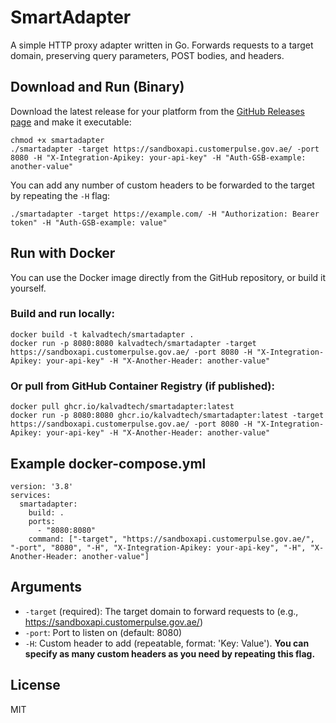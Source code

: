 # SmartAdapter

A simple HTTP proxy adapter written in Go. Forwards requests to a target domain, preserving query parameters, POST bodies, and headers.

## Download and Run (Binary)

Download the latest release for your platform from the [GitHub Releases page](https://github.com/KalvadTech/SmartAdapter/releases) and make it executable:

```
chmod +x smartadapter
./smartadapter -target https://sandboxapi.customerpulse.gov.ae/ -port 8080 -H "X-Integration-Apikey: your-api-key" -H "Auth-GSB-example: another-value"
```

You can add any number of custom headers to be forwarded to the target by repeating the `-H` flag:

```
./smartadapter -target https://example.com/ -H "Authorization: Bearer token" -H "Auth-GSB-example: value"
```

## Run with Docker

You can use the Docker image directly from the GitHub repository, or build it yourself.

### Build and run locally:

```
docker build -t kalvadtech/smartadapter .
docker run -p 8080:8080 kalvadtech/smartadapter -target https://sandboxapi.customerpulse.gov.ae/ -port 8080 -H "X-Integration-Apikey: your-api-key" -H "X-Another-Header: another-value"
```

### Or pull from GitHub Container Registry (if published):

```
docker pull ghcr.io/kalvadtech/smartadapter:latest
docker run -p 8080:8080 ghcr.io/kalvadtech/smartadapter:latest -target https://sandboxapi.customerpulse.gov.ae/ -port 8080 -H "X-Integration-Apikey: your-api-key" -H "X-Another-Header: another-value"
```

## Example docker-compose.yml

```
version: '3.8'
services:
  smartadapter:
    build: .
    ports:
      - "8080:8080"
    command: ["-target", "https://sandboxapi.customerpulse.gov.ae/", "-port", "8080", "-H", "X-Integration-Apikey: your-api-key", "-H", "X-Another-Header: another-value"]
```

## Arguments
- `-target` (required): The target domain to forward requests to (e.g., https://sandboxapi.customerpulse.gov.ae/)
- `-port`: Port to listen on (default: 8080)
- `-H`: Custom header to add (repeatable, format: 'Key: Value'). **You can specify as many custom headers as you need by repeating this flag.**

## License
MIT
